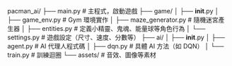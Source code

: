 pacman_ai/
├── main.py                    # 主程式，啟動遊戲
├── game/
│   ├── __init__.py
│   ├── game_env.py           # Gym 環境實作
│   ├── maze_generator.py     # 隨機迷宮產生器
│   ├── entities.py           # 定義小精靈、鬼魂、能量球等角色行為
│   └── settings.py           # 遊戲設定（尺寸、速度、分數等）
├── ai/
│   ├── __init__.py
│   ├── agent.py              # AI 代理人程式碼
│   ├── dqn.py                # 具體 AI 方法（如 DQN）
│   └── train.py              # 訓練迴圈
└── assets/                   # 音效、圖像等素材